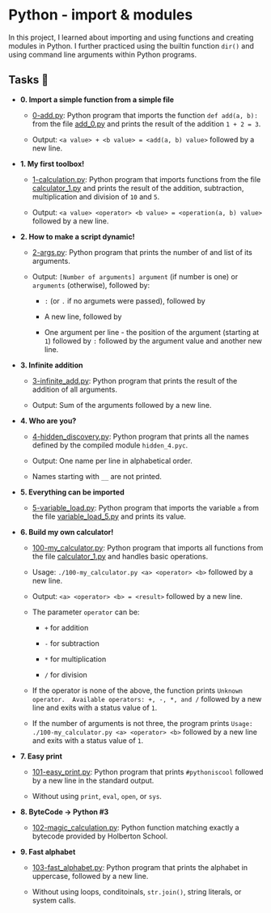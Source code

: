 # Python - import & modules



In this project, I learned about importing and using functions and creating modules in Python. I further practiced using the builtin function `dir()` and using command line arguments within Python programs.



## Tasks :page_with_curl:



* **0. Import a simple function from a simple file**

  * [0-add.py](./0-add.py): Python program that imports the function `def add(a, b):` from the file [add_0.py](./add_0.py) and prints the result of the addition `1 + 2 = 3`.

  * Output: `<a value> + <b value> = <add(a, b) value>` followed by a new line.



* **1. My first toolbox!**

  * [1-calculation.py](./1-calculation.py): Python program that imports functions from the file [calculator_1.py](./1-calculator.py) and prints the result of the addition, subtraction, multiplication and division of `10` and `5`.

  * Output: `<a value> <operator> <b value> = <operation(a, b) value>` followed by a new line.



* **2. How to make a script dynamic!**

  * [2-args.py](./2-args.py): Python program that prints the number of and list of its arguments.

  * Output: `[Number of arguments] argument` (if number is one) or `arguments` (otherwise), followed by:

    * `:` (or `.` if no argumets were passed), followed by

    * A new line, followed by

    * One argument per line - the position of the argument (starting at `1`) followed by `:` followed by the argument value and another new line.



* **3. Infinite addition**

  * [3-infinite_add.py](./3-infinite_add.py): Python program that prints the result of the addition of all arguments.

  * Output: Sum of the arguments followed by a new line.



* **4. Who are you?**

  * [4-hidden_discovery.py](./4-hidden_discovery.py): Python program that prints all the names defined by the compiled module `hidden_4.pyc`.

  * Output: One name per line in alphabetical order.

  * Names starting with `__` are not printed.



* **5. Everything can be imported**

  * [5-variable_load.py](./5-variable_load.py): Python program that imports the variable `a` from the file [variable_load_5.py](./variable_load_5.py) and prints its value.



* **6. Build my own calculator!**

  * [100-my_calculator.py](./100-my_calculator.py): Python program that imports all functions from the file [calculator_1.py](./calculator_1.py) and handles basic operations.

  * Usage: `./100-my_calculator.py <a> <operator> <b>` followed by a new line.

  * Output: `<a> <operator> <b> = <result>` followed by a new line.

  * The parameter `operator` can be:

    * `+` for addition

    * `-` for subtraction

    * `*` for multiplication

    * `/` for division

  * If the operator is none of the above, the function prints `Unknown operator.  Available operators: +, -, *, and /` followed by a new line and exits  with a status value of `1`.

  * If the number of arguments is not three, the program prints `Usage: ./100-my_calculator.py <a> <operator> <b>` followed by a new line and exits with a status value of `1`.



* **7. Easy print**

  * [101-easy_print.py](./101-easy_print.py): Python program that prints `#pythoniscool` followed by a new line in the standard output.

  * Without using `print`, `eval`, `open`, or `sys`.



* **8. ByteCode -> Python #3**

  * [102-magic_calculation.py](./102-magic_calculation.py): Python function matching exactly a bytecode provided by Holberton School.



* **9. Fast alphabet**

  * [103-fast_alphabet.py](./103-fast_alphabet.py): Python program that prints the alphabet in uppercase, followed by a new line.

  * Without using loops, conditoinals, `str.join()`, string literals, or system calls.


